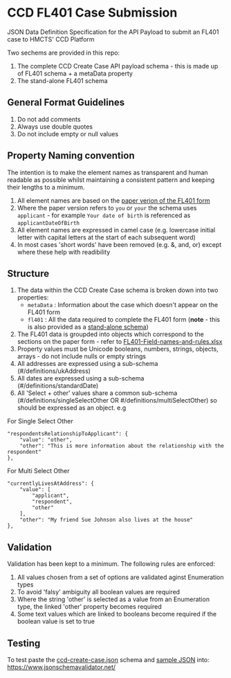 # CCD FL401 Case Submission

JSON Data Definition Specification for the API Payload to submit an FL401 case to HMCTS' CCD Platform

Two sechems are provided in this repo:

1. The complete CCD Create Case API payload schema - this is made up of FL401 schema + a metaData property
2. The stand-alone FL401 schema
## General Format Guidelines

1. Do not add comments
2. Always use double quotes
3. Do not include empty or null values

## Property Naming convention
The intention is to make the element names as transparent and human readable as possible whilst maintaining a consistent pattern and keeping their lengths to a minimum.

1. All element names are based on the [paper verion of the FL401 form](/resources/FL401-Non-mol-and-occ-order.pdf)
2. Where the paper version refers to `you` or `your` the schema uses `applicant` - for example `Your date of birth` is referenced as `applicantDateOfBirth`
2. All element names are expressed in camel case (e.g. lowercase initial letter with capital letters at the start of each subsequent word)
3. In most cases 'short words' have been removed (e.g. &, and, or) except where these help with readibility

## Structure

1. The data within the CCD Create Case schema is broken down into two properties:
   - `metaData` : Information about the case which doesn't appear on the FL401 form
   - `fl401` : All the data required to complete the FL401 form (**note** - this is also provided as a [stand-alone schema](schemas/fl401.json))
1. The FL401 data is groupded into objects which correspond to the sections on the paper form - refer to [FL401-Field-names-and-rules.xlsx](/resources/FL401-Field-names-and-rules.xlsx)
1. Property values must be Unicode booleans, numbers, strings, objects, arrays - do not include nulls or empty strings
1. All addresses are expressed using a sub-schema (#/definitions/ukAddress)
1. All dates are expressed using a sub-schema (#/definitions/standardDate)
1. All 'Select + other' values share a common sub-schema (#/definitions/singleSelectOther OR #/definitions/multiSelectOther) so should be expressed as an object. e.g

For Single Select Other

````
"respondentsRelationshipToApplicant": {
    "value": "other",
    "other": "This is more information about the relationship with the respondent"
},
````

For Multi Select Other

````
"currentlyLivesAtAddress": {
    "value": [
        "applicant",
        "respondent",
        "other"
    ],
    "other": "My friend Sue Johnson also lives at the house"
},
````
## Validation

Validation has been kept to a minimum. The following rules are enforced:

1. All values chosen from a set of options are validated aginst Enumeration types
2. To avoid 'falsy' ambiguity all boolean values are required
3. Where the string 'other' is selected as a value from an Enumeration type, the linked 'other' property becomes required
4. Some text values which are linked to booleans become required if the boolean value is set to true

## Testing

To test paste the [ccd-create-case.json](schemas/ccd-create-case.json) schema and [sample JSON](examples/ccd-create-case.json) into: https://www.jsonschemavalidator.net/



